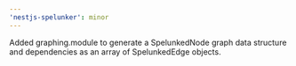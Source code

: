 ```yaml
---
'nestjs-spelunker': minor
---
```


Added graphing.module to generate a SpelunkedNode graph data structure and dependencies as an array of SpelunkedEdge objects.
